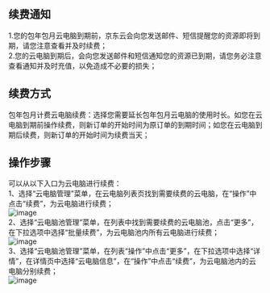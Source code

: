 ## 续费通知
1.您的包年包月云电脑到期前，京东云会向您发送邮件、短信提醒您的资源即将到期，请您注意查看并及时续费；<br>
2.您的云电脑到期后，会向您发送邮件和短信通知您的资源已到期，请您务必注意查看通知并及时充值，以免造成不必要的损失；<br>
## 续费方式
包年包月计费云电脑续费：选择您需要延长包年包月云电脑的使用时长。如您在云电脑到期前操作续费，则新订单的开始时间为原订单的到期时间；如您在云电脑到期后续费，则新订单的开始时间为续费当天；<br>
## 操作步骤
可以从以下入口为云电脑进行续费：<br>
1、选择“云电脑管理”菜单，在云电脑列表页找到需要续费的云电脑，在“操作”中点击“续费”，为云电脑进行续费；<br>
![image](https://user-images.githubusercontent.com/103625856/204701586-5d5938a0-8e2e-4fa1-a7df-6c8cb30158ad.png)<br>
2、选择“云电脑池管理”菜单，在列表中找到需要续费的云电脑池，点击“更多”，在下拉选项中选择“批量续费”，为云电脑池内所有云电脑进行续费；<br>
![image](https://user-images.githubusercontent.com/103625856/204701689-a3f4ec42-76cf-4276-b178-fe405712f2e0.png)<br>
3、选择“云电脑池管理”菜单，在列表“操作”中点击“更多”，在下拉选项中选择“详情”，在详情页中选择“云电脑信息”，在“操作”中点击“续费”，为云电脑池内的云电脑分别续费；<br>
![image](https://user-images.githubusercontent.com/103625856/204704435-361bf415-67fa-4c89-94bd-1e0a8f01e7c1.png)
